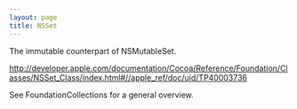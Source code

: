 ```yaml
---
layout: page
title: NSSet
---
```


The immutable counterpart of NSMutableSet.

http://developer.apple.com/documentation/Cocoa/Reference/Foundation/Classes/NSSet_Class/index.html#//apple_ref/doc/uid/TP40003736

See FoundationCollections for a general overview.

